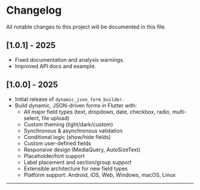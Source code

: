 # Changelog

All notable changes to this project will be documented in this file.

## [1.0.1] - 2025
- Fixed documentation and analysis warnings.
- Improved API docs and example.

## [1.0.0] - 2025
- Initial release of `dynamic_json_form_builder`.
- Build dynamic, JSON-driven forms in Flutter with:
  - All major field types (text, dropdown, date, checkbox, radio, multi-select, file upload)
  - Custom theming (light/dark/custom)
  - Synchronous & asynchronous validation
  - Conditional logic (show/hide fields)
  - Custom user-defined fields
  - Responsive design (MediaQuery, AutoSizeText)
  - Placeholder/hint support
  - Label placement and section/group support
  - Extensible architecture for new field types
  - Platform support: Android, iOS, Web, Windows, macOS, Linux

---

<!--
## [Unreleased]
- Add new features and bugfixes here for the next version.
-->